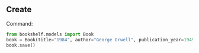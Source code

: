 ## Create

Command:
```python
from bookshelf.models import Book
book = Book(title="1984", author="George Orwell", publication_year=1949)
book.save()

